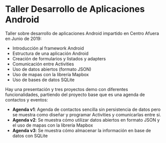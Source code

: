 # Taller Desarrollo de Aplicaciones Android

Taller sobre desarrollo de aplicaciones Android impartido en Centro Afuera en Junio de 2019:

- Introducción al framework Android
- Estructura de una aplicación Android
- Creación de formularios y listados y adapters
- Comunicación entre Activities
- Uso de datos abiertos (formato JSON)
- Uso de mapas con la librería Mapbox
- Uso de bases de datos SQLite

Hay una presentación y tres proyectos demo con diferentes funcionalidades, partiendo del proyecto base que es una agenda de contactos y
eventos:

- **Agenda v1**: Agenda de contactos sencilla sin persistencia de datos pero se muestra como diseñar y programar Activities y comunicarlas entre
  si.
- **Agenda v2**: Se muestra cómo utilizar datos abiertos en formato JSON y el uso de mapas con la librería Mapbox
- **Agenda v3**: Se muestra cómo almacenar la información en base de datos con SQLite
